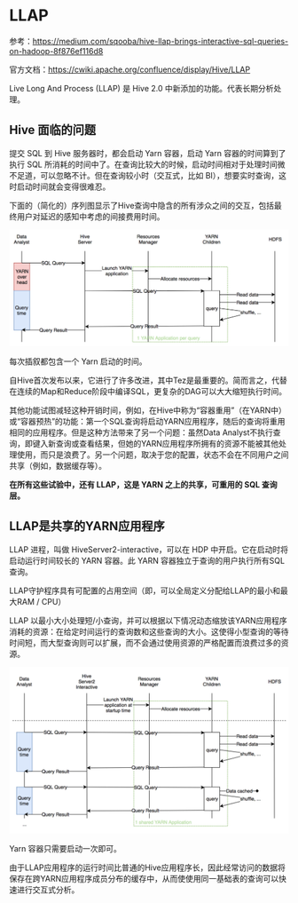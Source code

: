 # LLAP

参考：https://medium.com/sqooba/hive-llap-brings-interactive-sql-queries-on-hadoop-8f876ef116d8

官方文档：https://cwiki.apache.org/confluence/display/Hive/LLAP

Live Long And Process (LLAP) 是 Hive 2.0 中新添加的功能。代表长期分析处理。



## Hive 面临的问题

提交 SQL 到 Hive 服务器时，都会启动 Yarn 容器，启动 Yarn 容器的时间算到了执行 SQL 所消耗的时间中了。在查询比较大的时候，启动时间相对于处理时间微不足道，可以忽略不计。但在查询较小时（交互式，比如 BI），想要实时查询，这时启动时间就会变得很难忍。

下面的（简化的）序列图显示了Hive查询中隐含的所有涉众之间的交互，包括最终用户对延迟的感知中考虑的间接费用时间。

![Image for post](../../resource/1_pJZpSyOtErYNTd6Q1osjGg.png)



每次插叙都包含一个 Yarn 启动的时间。

自Hive首次发布以来，它进行了许多改进，其中Tez是最重要的。简而言之，代替在连续的Map和Reduce阶段中编译SQL，更复杂的DAG可以大大缩短执行时间。

其他功能试图减轻这种开销时间，例如，在Hive中称为“容器重用”（在YARN中）或“容器预热”的功能：第一个SQL查询将启动YARN应用程序，随后的查询将重用相同的应用程序。但是这种方法带来了另一个问题：虽然Data Analyst不执行查询，即键入新查询或查看结果，但她的YARN应用程序所拥有的资源不能被其他处理使用，而只是浪费了。另一个问题，取决于您的配置，状态不会在不同用户之间共享（例如，数据缓存等）。

**在所有这些试验中，还有 LLAP，这是 YARN 之上的共享，可重用的 SQL 查询层。**



## LLAP是共享的YARN应用程序

LLAP 进程，叫做 HiveServer2-interactive，可以在 HDP 中开启。它在启动时将启动运行时间较长的 YARN 容器。此 YARN 容器独立于查询的用户执行所有SQL查询。

LLAP守护程序具有可配置的占用空间（即，可以全局定义分配给LLAP的最小和最大RAM / CPU）

LLAP 以最小大小处理短/小查询，并可以根据以下情况动态缩放该YARN应用程序消耗的资源：在给定时间运行的查询数和这些查询的大小。这使得小型查询的等待时间短，而大型查询则可以扩展，而不会通过使用资源的严格配置而浪费过多的资源。

![LLAP](../../resource/1_awQ_D5jAiX-oDJ8jlLOTRQ.png)

Yarn 容器只需要启动一次即可。

由于LLAP应用程序的运行时间比普通的Hive应用程序长，因此经常访问的数据将保存在跨YARN应用程序成员分布的缓存中，从而使使用同一基础表的查询可以快速进行交互式分析。





















